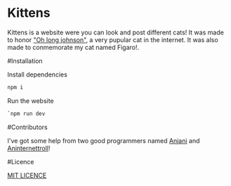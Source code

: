 # Kittens

Kittens is a website were you can look and post different cats! It was made to honor ["Oh long johnson"](https://www.youtube.com/watch?v=kkwiQmGWK4c), a very pupular cat in the internet. It was also made 
to conmemorate my cat named Figaro!.

#Installation

Install dependencies

```bash
npm i
```
Run the website 

```bash
`npm run dev
```

#Contributors

I've got some help from two good programmers named [Anjani](https://github.com/anjani-ch) and [Aninternettroll](https://github.com/aninternettroll)!

#Licence 

[MIT LICENCE]()
